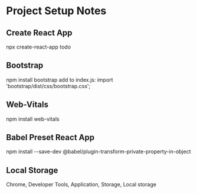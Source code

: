 # Project Setup Notes

## Create React App
npx create-react-app todo

## Bootstrap
npm install bootstrap
add to index.js: import 'bootstrap/dist/css/bootstrap.css';

## Web-Vitals
npm install web-vitals

## Babel Preset React App
npm install --save-dev @babel/plugin-transform-private-property-in-object

## Local Storage
Chrome, Developer Tools, Application, Storage, Local storage
